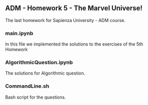 ## ADM - Homework 5 - The Marvel Universe!
The last homework for Sapienza University - ADM course. 


### main.ipynb
In this file we implemented the solutions to the exercises of the 5th Homework

### AlgorithmicQuestion.ipynb
The solutions for Algorithmic question.

### CommandLine.sh
Bash script for the questions.
